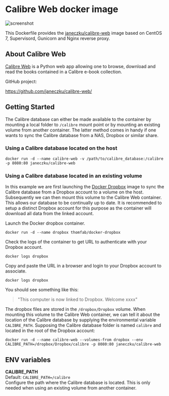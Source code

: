 # Calibre Web docker image

![screenshot](https://raw.githubusercontent.com/janeczku/docker-calibre-web/master/screenshot.png)

This Dockerfile provides the [janeczku/calibre-web](https://registry.hub.docker.com/u/janeczku/calibre-web/) image based on CentOS 7, Supervisord, Gunicorn and Nginx reverse proxy.

## About Calibre Web

[Calibre Web](https://github.com/janeczku/calibre-web/) is a Python web app allowing one to browse, download and read the books contained in a Calibre e-book collection.

GitHub project:

https://github.com/janeczku/calibre-web/

## Getting Started

The Calibre database can either be made available to the container by mounting a local folder to `/calibre` mount point or by mounting an existing volume from another container. The latter method comes in handy if one wants to sync the Calibre database from a NAS, Dropbox or similar share.

### Using a Calibre database located on the host

    docker run -d --name calibre-web -v /path/to/calibre_database:/calibre -p 8080:80 janeczku/calibre-web

### Using a Calibre database located in an existing volume
In this example we are first launching the [Docker Dropbox](https://registry.hub.docker.com/u/thomfab/docker-dropbox/) image to sync the Calibre database from a Dropbox account to a volume on the host. Subsequently we can then mount this volume to the Calibre Web container. This allows our database to be  continually up to date. It is recommended to setup a distinct Dropbox account for this purpose as the container will download all data from the linked account.

Launch the Docker dropbox container.

    docker run -d --name dropbox thomfab/docker-dropbox

Check the logs of the container to get URL to authenticate with your Dropbox account.

	docker logs dropbox

Copy and paste the URL in a browser and login to your Dropbox account to associate.

	docker logs dropbox

You should see something like this:
> "This computer is now linked to Dropbox. Welcome xxxx"

The dropbox files are stored in the `/dropbox/Dropbox` volume. When mounting this volume to the Calibre Web container, we can tell it about the location of the Calibre database by supplying the environmental variable `CALIBRE_PATH`. Supposing the Calibre database folder is named `calibre` and located in the root of the Dropbox account:

	docker run -d --name calibre-web --volumes-from dropbox --env CALIBRE_PATH=/dropbox/Dropbox/calibre -p 8080:80 janeczku/calibre-web

## ENV variables

**CALIBRE_PATH**  
Default: `CALIBRE_PATH=/calibre`  
Configure the path where the Calibre database is located. This is only needed when using an existing volume from another container.
